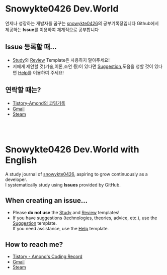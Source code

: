 # Snowykte0426 Dev.World
언제나 성장하는 개발자를 꿈꾸는 [snowykte0426](https://github.com/snowykte0426)의 공부기록장입니다
Github에서 제공하는 **Issue**를 이용하여 체계적으로 공부합니다

## Issue 등록할 때...
+ [Study](https://github.com/snowykte0426/todo/blob/main/.github/ISSUE_TEMPLATE/study.md)와 [Review](https://github.com/snowykte0426/todo/blob/main/.github/ISSUE_TEMPLATE/review.md) Template은 사용하지 말아주세요!
+ 저에게 제안할 것(기술,이론,조언 등)이 있다면 [Suggestion](https://github.com/snowykte0426/todo/blob/main/.github/ISSUE_TEMPLATE/suggestion.md),도움을 청할 것이 있다면 [Help](https://github.com/snowykte0426/todo/blob/main/.github/ISSUE_TEMPLATE/help.md)를 이용하여 주세요!

## 연락할 때는?
+ [Tistory-Amond의 코딩기록](https://amond-codingredord.tistory.com)
+ [Gmail](mailto:s24058@gsm.hs.kr)
+ [Steam](https://steamcommunity.com/id/Kimtaeeanjjab4044/)

<br><br>

# Snowykte0426 Dev.World with English
A study journal of [snowykte0426](https://github.com/snowykte0426), aspiring to grow continuously as a developer.  
I systematically study using **Issues** provided by GitHub.

## When creating an issue...
+ Please **do not use** the [Study](https://github.com/snowykte0426/todo/blob/main/.github/ISSUE_TEMPLATE/study.md) and [Review](https://github.com/snowykte0426/todo/blob/main/.github/ISSUE_TEMPLATE/review.md) templates!  
+ If you have suggestions (technologies, theories, advice, etc.), use the [Suggestion](https://github.com/snowykte0426/todo/blob/main/.github/ISSUE_TEMPLATE/suggestion.md) template.  
  If you need assistance, use the [Help](https://github.com/snowykte0426/todo/blob/main/.github/ISSUE_TEMPLATE/help.md) template.

## How to reach me?
+ [Tistory - Amond's Coding Record](https://amond-codingredord.tistory.com)  
+ [Gmail](mailto:s24058@gsm.hs.kr)  
+ [Steam](https://steamcommunity.com/id/Kimtaeeanjjab4044/)  
